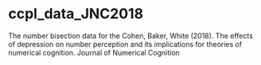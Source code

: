 # ccpl_data_JNC2018
The number bisection data for the Cohen, Baker, White (2018). The effects of depression on number perception and its implications for theories of numerical cognition. Journal of Numerical Cognition
